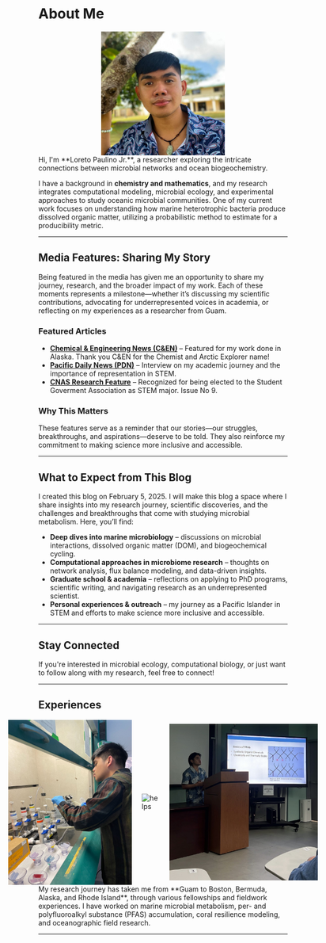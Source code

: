 # About Me  

<div style="display: flex; justify-content: center; align-items: center; gap: 20px;">
    <img src="assets/PhotogromGuam.jpeg" alt="PhotogromGuam" width="250">
</div>
Hi, I'm **Loreto Paulino Jr.**, a researcher exploring the intricate connections between microbial networks and ocean biogeochemistry. 

I have a background in **chemistry and mathematics**, and my research integrates computational modeling, microbial ecology, and experimental approaches to study oceanic microbial communities. One of my current work focuses on understanding how marine heterotrophic bacteria produce dissolved organic matter, utilizing a probabilistic method to estimate for a producibility metric. 

---

## Media Features: Sharing My Story

Being featured in the media has given me an opportunity to share my journey, research, and the broader impact of my work. Each of these moments represents a milestone—whether it’s discussing my scientific contributions, advocating for underrepresented voices in academia, or reflecting on my experiences as a researcher from Guam.

### Featured Articles
- **[Chemical & Engineering News (C&EN)](https://cen.acs.org/environment/CEN-talks-Loreto-Paulino-chemist/102/i19)** – Featured for my work done in Alaska. Thank you C&EN for the Chemist and Arctic Explorer name!
- **[Pacific Daily News (PDN)](https://www.guampdn.com/news/uog-student-headed-to-arctic-to-assist-with-climate-change-research/article_b1e2cef6-d027-11ed-a3dc-a33310c981f9.html)** – Interview on my academic journey and the importance of representation in STEM.
- **[CNAS Research Feature](https://www.uog.edu/schools-and-colleges/college-of-natural-and-applied-science/dive-into-cnas)** – Recognized for being elected to the Student Goverment Association as STEM major. Issue No 9. 

### Why This Matters
These features serve as a reminder that our stories—our struggles, breakthroughs, and aspirations—deserve to be told. They also reinforce my commitment to making science more inclusive and accessible.

---

## What to Expect from This Blog  

I created this blog  on February 5, 2025. I will make this blog a space where I share insights into my research journey, scientific discoveries, and the challenges and breakthroughs that come with studying microbial metabolism. Here, you’ll find:  

- **Deep dives into marine microbiology** – discussions on microbial interactions, dissolved organic matter (DOM), and biogeochemical cycling.  
- **Computational approaches in microbiome research** – thoughts on network analysis, flux balance modeling, and data-driven insights.  
- **Graduate school & academia** – reflections on applying to PhD programs, scientific writing, and navigating research as an underrepresented scientist.  
- **Personal experiences & outreach** – my journey as a Pacific Islander in STEM and efforts to make science more inclusive and accessible.  

---

## Stay Connected  

If you're interested in microbial ecology, computational biology, or just want to follow along with my research, feel free to connect!  

---

## Experiences 

<div style="display: flex; justify-content: center; align-items: center; gap: 20px;">
    <img src="assets/BIOS.JPG" alt="heli" width="250">
    <img src="assets/IMG_7425.JPG" alt="helps" width="250">
    <img src="assets/Extra.jpg" alt="Extra" width="300">
</div>
My research journey has taken me from **Guam to Boston, Bermuda, Alaska, and Rhode Island**, through various fellowships and fieldwork experiences. I have worked on marine microbial metabolism, per- and polyfluoroalkyl substance (PFAS) accumulation, coral resilience modeling, and oceanographic field research.

---